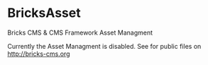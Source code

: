 # BricksAsset
Bricks CMS &amp; CMS Framework Asset Managment

Currently the Asset Managment is disabled. See for public files on http://bricks-cms.org
